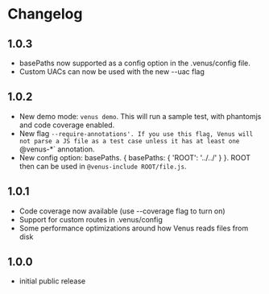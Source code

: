 # Changelog

## 1.0.3

- basePaths now supported as a config option in the .venus/config file.
- Custom UACs can now be used with the new --uac flag

## 1.0.2

- New demo mode: `venus demo`. This will run a sample test, with phantomjs and code coverage enabled.
- New flag `--require-annotations'. If you use this flag, Venus will not parse a JS file as a test case unless it has at least one `@venus-*` annotation.
- New config option: basePaths. { basePaths: { 'ROOT': '../../' } }. ROOT then can be used in `@venus-include ROOT/file.js`.

## 1.0.1

- Code coverage now available (use --coverage flag to turn on)
- Support for custom routes in .venus/config
- Some performance optimizations around how Venus reads files from disk

## 1.0.0

- initial public release

